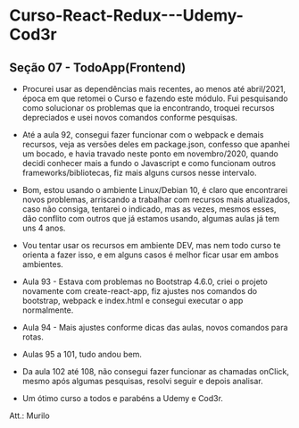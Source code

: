 # Curso-React-Redux---Udemy-Cod3r

## Seção 07 - TodoApp(Frontend)

- Procurei usar as dependências mais recentes, ao menos até abril/2021, época em que retomei o Curso e fazendo este módulo. Fui pesquisando como solucionar os problemas que ia encontrando, troquei recursos depreciados e usei novos comandos conforme pesquisas.
- Até a aula 92, consegui fazer funcionar com o webpack e demais recursos, veja as versões deles em package.json, confesso que apanhei um bocado, e havia travado neste ponto em novembro/2020, quando decidi conhecer mais a fundo o Javascript e como funcionam outros frameworks/bibliotecas, fiz mais alguns cursos nesse intervalo.

- Bom, estou usando o ambiente Linux/Debian 10, é claro que encontrarei novos problemas, arriscando a trabalhar com recursos mais atualizados, caso não consiga, tentarei o indicado, mas as vezes, mesmos esses, dão conflito com outros que já estamos usando, algumas aulas já tem uns 4 anos. 

- Vou tentar usar os recursos em ambiente DEV, mas nem todo curso te orienta a fazer isso, e em alguns casos é melhor ficar usar em ambos ambientes.

- Aula 93 - Estava com problemas no Bootstrap 4.6.0, criei o projeto novamente com create-react-app, fiz ajustes nos comandos do bootstrap, webpack e index.html e consegui executar o app normalmente.

- Aula 94 - Mais ajustes conforme dicas das aulas, novos comandos para rotas.
- Aulas 95 a 101, tudo andou bem.
- Da aula 102 até 108, não consegui fazer funcionar as chamadas onClick, mesmo após algumas pesquisas, resolvi seguir e depois analisar.

 
- Um ótimo curso a todos e parabéns a Udemy e Cod3r.

Att.: Murilo

